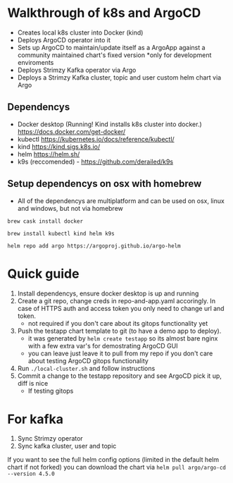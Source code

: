 # Walkthrough of k8s and ArgoCD

 - Creates local k8s cluster into Docker (kind)
 - Deploys ArgoCD operator into it
 - Sets up ArgoCD to maintain/update itself as a ArgoApp against a community maintained chart's fixed version *only for development enviroments
 - Deploys Strimzy Kafka operator via Argo 
 - Deploys a Strimzy Kafka cluster, topic and user custom helm chart via Argo

## Dependencys

 - Docker desktop (Running! Kind installs k8s cluster into docker.) https://docs.docker.com/get-docker/ 
 - kubectl https://kubernetes.io/docs/reference/kubectl/ 
 - kind https://kind.sigs.k8s.io/ 
 - helm https://helm.sh/
 - k9s (reccomended) - https://github.com/derailed/k9s 

## Setup dependencys on osx with homebrew

* All of the dependencys are multiplatform and can be used on osx, linux and windows, but not via homebrew

`brew cask install docker`

`brew install kubectl kind helm k9s`

`helm repo add argo https://argoproj.github.io/argo-helm`

# Quick guide

1. Install dependencys, ensure docker desktop is up and running
2. Create a git repo, change creds in repo-and-app.yaml accoringly. In case of HTTPS auth and access token you only need to change url and token. 
    * not required if you don't care about its gitops functionality yet
3. Push the testapp chart template to git (to have a demo app to deploy). 
    * it was generated by `helm create testapp` so its almost bare nginx with a few extra var's for demostrating ArgoCD GUI
    * you can leave just leave it to pull from my repo if you don't care about testing ArgoCD gitops functionality
4. Run `./local-cluster.sh` and follow instructions
5. Commit a change to the testapp repository and see ArgoCD pick it up, diff is nice
    * If testing gitops

# For kafka
1. Sync Strimzy operator
2. Sync kafka cluster, user and topic

If you want to see the full helm config options (limited in the default helm chart if not forked) you can download the chart via `helm pull argo/argo-cd --version 4.5.0`
